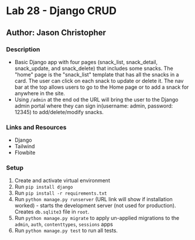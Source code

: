 # Lab 28 - Django CRUD

## Author: Jason Christopher

### Description

* Basic Django app with four pages (snack_list, snack_detail, snack_update, and snack_delete) that includes some snacks. The "home" page is the "snack_list" template that has all the snacks in a card. The user can click on each snack to update or delete it. The nav bar at the top allows users to go to the Home page or to add a snack for anywhere in the site.
* Using `/admin` at the end od the URL will bring the user to the Django admin portal where they can sign in(username: admin, password: 12345) to add/delete/modify snacks.

### Links and Resources

* Django
* Tailwind
* Flowbite

### Setup

1. Create and activate virtual environment
2. Run `pip install django`
3. Run `pip install -r requirements.txt`
4. Run `python manage.py runserver` (URL link will show if installation worked) - starts the development server (not used for production). Creates `db.sqlite3` file in `root`.
5. Run `python manage.py migrate` to apply un-applied migrations to the `admin`, `auth`, `contenttypes`, `sessions` apps
6. Run `python manage.py test` to run all tests.
